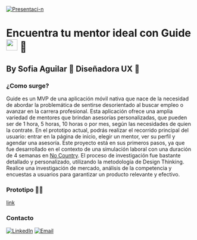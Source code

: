 <a href="https://ibb.co/k6nGJpS"><img src="https://i.ibb.co/2Y2FSwk/Presentaci-n.jpg" alt="Presentaci-n" border="0"></a>
<h1> Encuentra tu mentor ideal con Guide <img src="https://raw.githubusercontent.com/iampavangandhi/iampavangandhi/master/gifs/Hi.gif" width="30px"> 🚀</h1>
<h2> By Sofia Aguilar 🎨 Diseñadora UX 🌈</h2>

### ¿Como surge?
Guide es un MVP de una aplicación móvil nativa que nace de la necesidad de abordar la problemática de sentirse desorientado al buscar empleo o avanzar en la carrera profesional. Esta aplicación ofrece una amplia variedad de mentores que brindan asesorías personalizadas, que pueden ser de 1 hora, 5 horas, 10 horas o por mes, según las necesidades de quien la contrate.
En el prototipo actual, podrás realizar el recorrido principal del usuario: entrar en la página de inicio, elegir un mentor, ver su perfil y agendar una asesoría.
Este proyecto está en sus primeros pasos, ya que fue desarrollado en el contexto de una simulación laboral con una duración de 4 semanas en [No Country](https://www.nocountry.tech/simulacion-laboral).
El proceso de investigación fue bastante detallado y personalizado, utilizando la metodología de Design Thinking. Realice una investigación de mercado, análisis de la competencia y encuestas a usuarios para garantizar un producto relevante y efectivo.

### Prototipo ✌🏽 
[link](https://www.figma.com/proto/sEwPuTXQtqFTPSx5elEsG7/Networking-app?node-id=437-1639&t=5RJz5UqFeilBxFKk-1&scaling=min-zoom&content-scaling=fixed&page-id=418%3A6399&starting-point-node-id=418%3A6400)


### Contacto
<a href="www.linkedin.com/in/sofia-aguilar-developer"><img alt="LinkedIn" src="https://img.shields.io/badge/LinkedIn-Sofia%20Aguilar-blue?style=flat-square&logo=linkedin"></a>
<a href="sofia.aguilar.cv@gmail.com"><img alt="Email" src="https://img.shields.io/badge/Gmail-sofia.aguilar.cv@gmail.com-blue?style=flat-square&logo=gmail"></a>  
